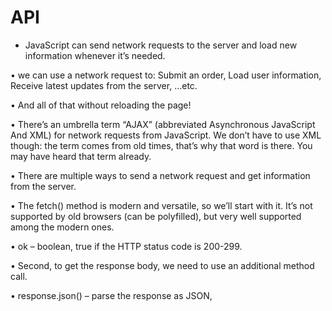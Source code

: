 # API

*	JavaScript can send network requests to the server and load new information whenever it’s needed.

•	we can use a network request to:
Submit an order,
Load user information,
Receive latest updates from the server,
…etc.

•	And all of that without reloading the page!

•	There’s an umbrella term “AJAX” (abbreviated Asynchronous JavaScript And XML) for network requests from JavaScript. We don’t have to use XML though: the term comes from old times, that’s why that word is there. You may have heard that term already.

•	There are multiple ways to send a network request and get information from the server.

•	The fetch() method is modern and versatile, so we’ll start with it. It’s not supported by old browsers (can be polyfilled), but very well supported among the modern ones.

•	ok – boolean, true if the HTTP status code is 200-299.

•	Second, to get the response body, we need to use an additional method call.

•	response.json() – parse the response as JSON,

